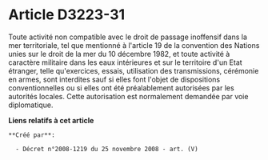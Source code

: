# Article D3223-31

Toute activité non compatible avec le droit de passage inoffensif dans la mer territoriale, tel que mentionné à l'article 19
de la convention des Nations unies sur le droit de la mer du 10 décembre 1982, et toute activité à caractère militaire dans
les eaux intérieures et sur le territoire d'un Etat étranger, telle qu'exercices, essais, utilisation des transmissions,
cérémonie en armes, sont interdites sauf si elles font l'objet de dispositions conventionnelles ou si elles ont été
préalablement autorisées par les autorités locales. Cette autorisation est normalement demandée par voie diplomatique.

**Liens relatifs à cet article**

	**Créé par**:

	  - Décret n°2008-1219 du 25 novembre 2008 - art. (V)

